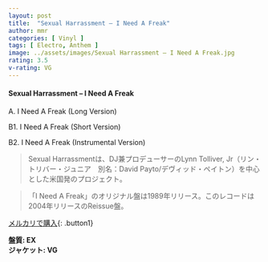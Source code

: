 ```yaml
---
layout: post
title:  "Sexual Harrassment – I Need A Freak"
author: mmr
categories: [ Vinyl ]
tags: [ Electro, Anthem ]
image: ../assets/images/Sexual Harrassment – I Need A Freak.jpg
rating: 3.5
v-rating: VG
---
```


#### Sexual Harrassment – I Need A Freak

A. I Need A Freak (Long Version)

B1. I Need A Freak (Short Version)

B2. I Need A Freak (Instrumental Version)

> Sexual Harrassmentは、DJ兼プロデューサーのLynn Tolliver, Jr（リン・トリバー・ジュニア　別名：David Payto/デヴィッド・ペイトン）を中心とした米国発のプロジェクト。

> 「I Need A Freak」のオリジナル盤は1989年リリース。このレコードは2004年リリースのReissue盤。

[メルカリで購入](https://jp.mercari.com/item/m91285110747){: .button1}

<div class="mt-4 mb-4 d-flex align-items-center">
<strong class="mr-1">盤質: EX</strong>
</div>
<div class="mt-4 mb-4 d-flex align-items-center">
<strong class="mr-1">ジャケット: VG</strong>
</div>
